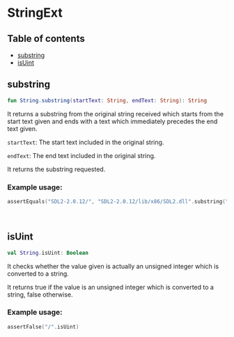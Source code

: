 # StringExt

## Table of contents
- [substring](https://github.com/ii887522/oxy/tree/master/docs/functions/StringExt.md#substring)
- [isUint](https://github.com/ii887522/oxy/tree/master/docs/functions/StringExt.md#isUint)

## **substring**
```kotlin
fun String.substring(startText: String, endText: String): String
```
It returns a substring from the original string received which starts from the start text given and ends with a text which immediately precedes the end text given.

`startText`: The start text included in the original string.

`endText`: The end text included in the original string.

It returns the substring requested.

### **Example usage:**
```kotlin
assertEquals("SDL2-2.0.12/", "SDL2-2.0.12/lib/x86/SDL2.dll".substring("SDL", "l"))
```
<br />

## **isUint**
```kotlin
val String.isUint: Boolean
```
It checks whether the value given is actually an unsigned integer which is converted to a string.

It returns true if the value is an unsigned integer which is converted to a string, false otherwise.

### **Example usage:**
```kotlin
assertFalse("/".isUint)
```
<br />
